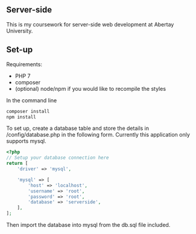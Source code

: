 Server-side
-------------

This is my coursework for server-side web development at Abertay University.

Set-up
-----
Requirements:
* PHP 7
* composer
* (optional) node/npm if you would like to recompile the styles

In the command line
 ```bash
composer install
npm install
 ```



To set up, create a database table and store the details in /config/database.php in the following form. Currently this application only supports mysql.

```php
<?php
// Setup your database connection here
return [
    'driver' => 'mysql',

    'mysql' => [
        'host' => 'localhost',
        'username' => 'root',
        'password' => 'root',
        'database' => 'serverside',
    ],
];
```

Then import the database into mysql from the db.sql file included.
